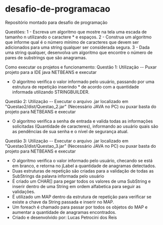 # desafio-de-programacao

Repositório montado para desafio de programação

Questões: 
1 - Escreva um algoritmo que mostre na tela uma escada de tamanho n utilizando o caractere * e espaços. 
2 - Construa um algoritmo que informe qual é o número mínimo de caracteres que devem ser adicionados para uma string qualquer ser considerada segura. 
3 - Dada uma string qualquer, desenvolva um algoritmo que encontre o número de pares de substrings que são anagramas.

Como executar os projetos e funcionamento: 
Questão 1: Utilização -- Puxar projeto para a IDE java NETBEANS e executar
- O algoritmo verifica o valor informado pelo usuário, passando por uma estrutura de repetição inserindo * de acordo com a quantidade informada utilizando STRINGBUILDER.

Questão 2: Utilização -- Executar o arquivo .jar localizado em "Questao2/dist/Questao_2.jar" (Necessário JAVA no PC) ou puxar basta do projeto para NETBEANS e executar
- O algoritmo verifica a senha de entrada e valida todas as informações solicitadas (Quantidade de caracteres), informando ao usuário quais são as pendências de sua senha e o nível de segurança atual.

Questão 3: Utilização -- Executar o arquivo .jar localizado em "Questao3/dist/Questao_3.jar" (Necessário JAVA no PC) ou puxar basta do projeto para NETBEANS e executar

- O algoritmo verifica o valor informado pelo usuário, checando se está em branco, e retorna no jLabel a quantidade de anagramas detectados.
- Duas estruturas de repetição são criadas para a validação de todas as SubStrings da palavra informada pelo usuário
- É criado um CHAR[] para pegar todos os valores de uma SubString e inserir dentro de uma String em ordem alfabetica para seguir as validações.
- É utilizado um MAP dentro da estrutura de repetição para verificar se existe a chave da String passada e inserir no MAP.
- Um foreach é chamado para passar por todos os objetos do MAP e aumentar a quantidade de anagramas encontrados.
- Criado e desenvolvido por: Lucas Petrocini dos Reis
